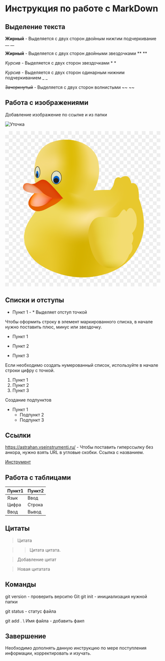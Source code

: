 # Инструкция по работе с MarkDown

## Выделение текста

__Жирный__  - Выделяется с двух сторон двойным нижгим подчеркивание __    __

**Жирный** -  Выделяется с двух сторон двойными звездочками **  **

*Курсив* - Выделяется с двух сторон звездочками *  *

_Курсив_ - Выделяется с двух сторон одинарным нижним подчеркиванием _  _

~~Зачеркнутый~~ - Выделяется с двух сторон волнистыми ~~  ~~


## Работа с изображениями

Добавление изображение по ссылке и из папки

![Уточка](https://m.gjcdn.net/fireside-post-image/900/3202432-hsbchesc-v4.png)

![Утка](%D0%A3%D1%82%D0%BA%D0%B0.png)


## Списки и отступы

* Пункт 1 - * Выделяет отступ точкой

Чтобы оформить строку в элемент маркированного списка, в начале нужно поставить плюс, минус или звездочку.

+ Пункт 1 

- Пункт 2

* Пункт 3

Если необходимо создать нумерованный список, используйте в начале строки цифру с точкой.

1. Пункт 1
2. Пункт 2
3. Пункт 3

Создание подпунктов

- Пункт 1
   - Подпункт 2
  - Подпункт 3

## Ссылки



<https://astrahan.vseinstrumenti.ru/> - Чтобы поставить гиперссылку без анкора, нужно взять URL в угловые скобки.
Ссылка с названием.

[Инструмент](https://voronezh.vseinstrumenti.ru/ruchnoy_instrument/avtomobilnyi/)



## Работа с таблицами

| Пункт1 | Пункт2 |
| ---- | ----|
| Язык | Ввод |
| Цифра | Строка |
|Ввод|Вывод|


## Цитаты

> Цитата 

>> Цитата цитата.


> Добавление цитат
   
   > Новая цитатата

     






## Команды 

git version - проверить верситю Git
git init - инициализация нужной папки

git status - статус файла

git add . \ Имя файла - добавить фаил

## Завершение

Необходимо дополнять данную инструкцию по мере поступления информации, корректировать и изучать.

